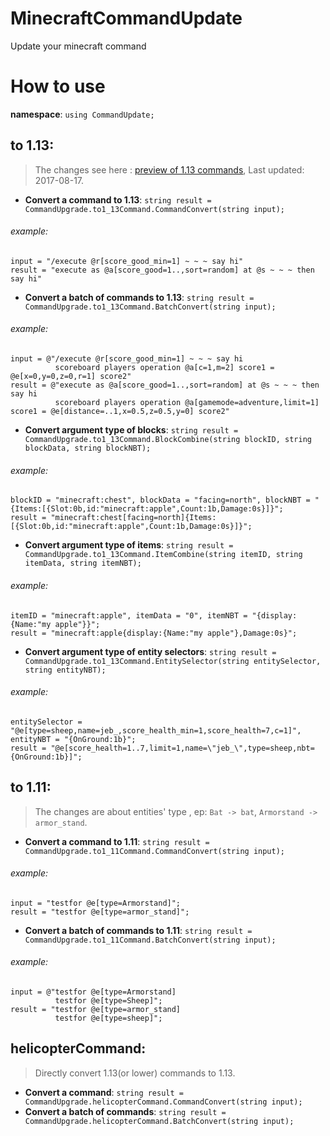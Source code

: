 # MinecraftCommandUpdate
Update your minecraft command
# How to use

**namespace**: 
```using CommandUpdate;```

## **to 1.13**: 
> The changes see here : [preview of 1.13 commands](https://www.reddit.com/user/Dinnerbone/comments/6l6e3d/a_completely_incomplete_super_early_preview_of/), Last updated: 2017-08-17.
- **Convert a command to 1.13**: 
```string result = CommandUpgrade.to1_13Command.CommandConvert(string input);```
###### example:
```
input = "/execute @r[score_good_min=1] ~ ~ ~ say hi"
result = "execute as @a[score_good=1..,sort=random] at @s ~ ~ ~ then say hi"
```
- **Convert a batch of commands to 1.13**:
```string result = CommandUpgrade.to1_13Command.BatchConvert(string input);```
###### example:
```
input = @"/execute @r[score_good_min=1] ~ ~ ~ say hi
          scoreboard players operation @a[c=1,m=2] score1 = @e[x=0,y=0,z=0,r=1] score2"
result = @"execute as @a[score_good=1..,sort=random] at @s ~ ~ ~ then say hi
          scoreboard players operation @a[gamemode=adventure,limit=1] score1 = @e[distance=..1,x=0.5,z=0.5,y=0] score2"
```
- **Convert argument type of blocks**:
```string result = CommandUpgrade.to1_13Command.BlockCombine(string blockID, string blockData, string blockNBT);```
###### example:
```
blockID = "minecraft:chest", blockData = "facing=north", blockNBT = "{Items:[{Slot:0b,id:"minecraft:apple",Count:1b,Damage:0s}]}";
result = "minecraft:chest[facing=north]{Items:[{Slot:0b,id:"minecraft:apple",Count:1b,Damage:0s}]}";
```
- **Convert argument type of items**:
```string result = CommandUpgrade.to1_13Command.ItemCombine(string itemID, string itemData, string itemNBT);```
###### example:
```
itemID = "minecraft:apple", itemData = "0", itemNBT = "{display:{Name:"my apple"}}";
result = "minecraft:apple{display:{Name:"my apple"},Damage:0s}";
```
- **Convert argument type of entity selectors**:
```string result = CommandUpgrade.to1_13Command.EntitySelector(string entitySelector, string entityNBT);```
###### example:
```
entitySelector = "@e[type=sheep,name=jeb_,score_health_min=1,score_health=7,c=1]", entityNBT = "{OnGround:1b}";
result = "@e[score_health=1..7,limit=1,name=\"jeb_\",type=sheep,nbt={OnGround:1b}]";
```


## **to 1.11**: 
> The changes are about entities' type , ep: `Bat -> bat`, `Armorstand -> armor_stand`.
- **Convert a command to 1.11**:
```string result = CommandUpgrade.to1_11Command.CommandConvert(string input);```
###### example:
```
input = "testfor @e[type=Armorstand]";
result = "testfor @e[type=armor_stand]";
```
- **Convert a batch of commands to 1.11**:
```string result = CommandUpgrade.to1_11Command.BatchConvert(string input);```
###### example:
```
input = @"testfor @e[type=Armorstand]
          testfor @e[type=Sheep]";
result = "testfor @e[type=armor_stand]
          testfor @e[type=sheep]";
```

## **helicopterCommand**: 
> Directly convert 1.13(or lower) commands  to 1.13.
- **Convert a command**:
```string result = CommandUpgrade.helicopterCommand.CommandConvert(string input);```
- **Convert a batch of commands**:
```string result = CommandUpgrade.helicopterCommand.BatchConvert(string input);```
